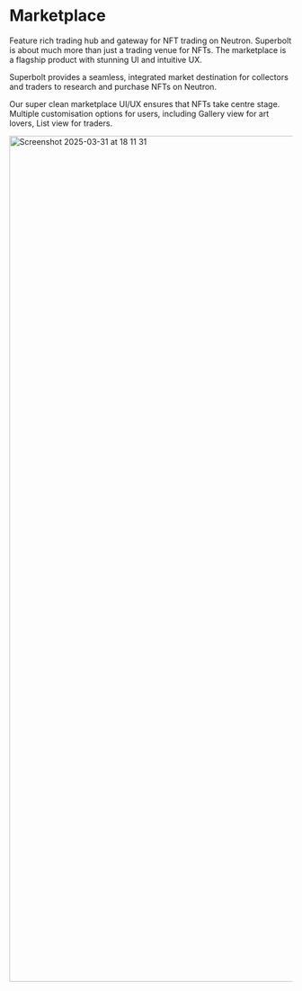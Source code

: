 # Marketplace

Feature rich trading hub and gateway for NFT trading on Neutron. Superbolt is about much more than just a trading venue for NFTs. The marketplace is a flagship product with stunning UI and intuitive UX.

Superbolt provides a seamless, integrated market destination for collectors and traders to research and purchase NFTs on Neutron.

Our super clean marketplace UI/UX ensures that NFTs take centre stage. Multiple customisation options for users, including Gallery view for art lovers, List view for traders.

<img width="1505" alt="Screenshot 2025-03-31 at 18 11 31" src="https://github.com/user-attachments/assets/bf58d04f-7beb-404c-970e-1f045bd6a931" />
